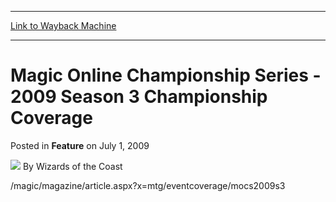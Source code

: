 
---
[Link to Wayback Machine](https://web.archive.org/web/20220121033306/https://magic.wizards.com/en/articles/archive/feature/magic-online-championship-series-2009-season-3-championship-coverage-2009-0)

[_metadata_:author]:- "Wizards of the Coast"
[_metadata_:description]:- "/magic/magazine/article.aspx?x=mtg/eventcoverage/mocs2009s3"
[_metadata_:generator]:- "Drupal 7 (http://drupal.org)"
[_metadata_:publish_date]:- "2009-07-01"
[_metadata_:title]:- "Magic Online Championship Series - 2009 Season 3 Championship Coverage"
[_metadata_:wayback_capture_timestamp]:- "2022-01-21 03:33:06+00:00"
[_metadata_:wayback_raw_url]:- "https://web.archive.org/web/20220121033306id_/https://magic.wizards.com/en/articles/archive/feature/magic-online-championship-series-2009-season-3-championship-coverage-2009-0"
[_metadata_:wayback_url]:- "https://magic.wizards.com/en/articles/archive/feature/magic-online-championship-series-2009-season-3-championship-coverage-2009-0"
---


Magic Online Championship Series - 2009 Season 3 Championship Coverage
======================================================================



 Posted in **Feature**
 on July 1, 2009 






![](https://media.magic.wizards.com/styles/auth_small/public/images/person/wizards_author.jpg)
By Wizards of the Coast











/magic/magazine/article.aspx?x=mtg/eventcoverage/mocs2009s3





